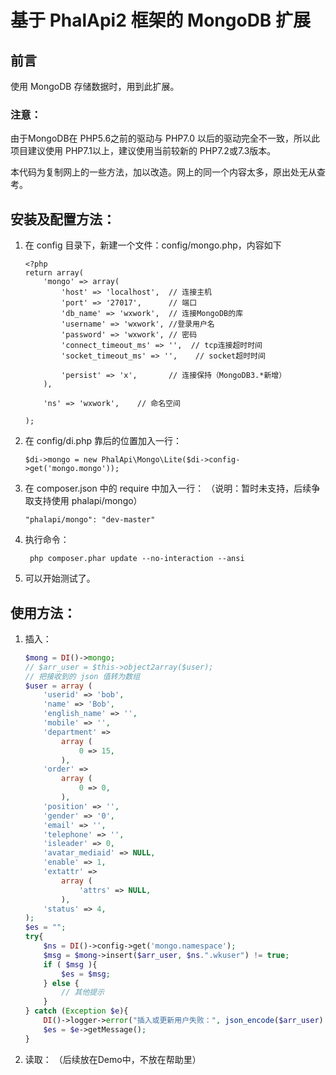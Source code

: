 # 基于 PhalApi2 框架的 MongoDB 扩展

## 前言

使用 MongoDB 存储数据时，用到此扩展。

### 注意：
由于MongoDB在 PHP5.6之前的驱动与 PHP7.0 以后的驱动完全不一致，所以此项目建议使用 PHP7.1以上，建议使用当前较新的 PHP7.2或7.3版本。

本代码为复制网上的一些方法，加以改造。网上的同一个内容太多，原出处无从查考。

## 安装及配置方法：
1. 在 config 目录下，新建一个文件：config/mongo.php，内容如下
    ```
    <?php
    return array(
        'mongo' => array(
            'host' => 'localhost',  // 连接主机
            'port' => '27017',      // 端口
            'db_name' => 'wxwork',  // 连接MongoDB的库
            'username' => 'wxwork', //登录用户名
            'password' => 'wxwork', // 密码
            'connect_timeout_ms' => '',  // tcp连接超时时间 
            'socket_timeout_ms' => '',    // socket超时时间 
    
            'persist' => 'x',       // 连接保持（MongoDB3.*新增）
        ),
    
        'ns' => 'wxwork',    // 命名空间
    
    );
    ```

2. 在 config/di.php 靠后的位置加入一行：
    ```
    $di->mongo = new PhalApi\Mongo\Lite($di->config->get('mongo.mongo'));
    ```

3. 在 composer.json 中的 require 中加入一行：
    （说明：暂时未支持，后续争取支持使用 phalapi/mongo）
    ```
    "phalapi/mongo": "dev-master"
    ```
4. 执行命令：
    ```shell
     php composer.phar update --no-interaction --ansi

    ```
5. 可以开始测试了。

## 使用方法：
1. 插入：
      ```php
      $mong = DI()->mongo;
      // $arr_user = $this->object2array($user);
      // 把接收到的 json 值转为数组
      $user = array (
          'userid' => 'bob',
          'name' => 'Bob',
          'english_name' => '',
          'mobile' => '',
          'department' =>
              array (
                  0 => 15,
              ),
          'order' =>
              array (
                  0 => 0,
              ),
          'position' => '',
          'gender' => '0',
          'email' => '',
          'telephone' => '',
          'isleader' => 0,
          'avatar_mediaid' => NULL,
          'enable' => 1,
          'extattr' =>
              array (
                  'attrs' => NULL,
              ),
          'status' => 4,
      );
      $es = "";
      try{
          $ns = DI()->config->get('mongo.namespace');
          $msg = $mong->insert($arr_user, $ns.".wkuser") != true;
          if ( $msg ){
              $es = $msg;
          } else {
              // 其他提示
          }
      } catch (Exception $e){
          DI()->logger->error("插入或更新用户失败：", json_encode($arr_user) . $e->getMessage() );
          $es = $e->getMessage();
      }
      ```
2. 读取：
    （后续放在Demo中，不放在帮助里）